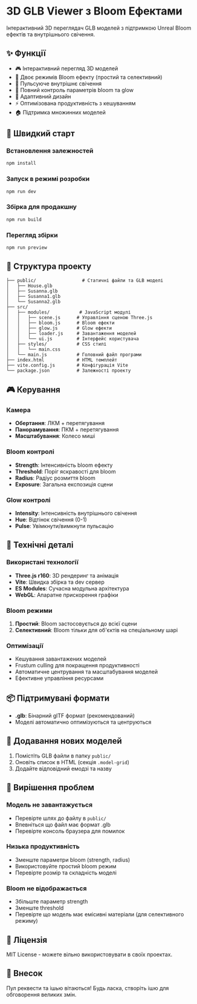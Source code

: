 # 3D GLB Viewer з Bloom Ефектами

Інтерактивний 3D переглядач GLB моделей з підтримкою Unreal Bloom ефектів та внутрішнього свічення.

## ✨ Функції

- 🎮 Інтерактивний перегляд 3D моделей
- 🌟 Двоє режимів Bloom ефекту (простий та селективний)
- 💫 Пульсуюче внутрішнє свічення
- 🎨 Повний контроль параметрів bloom та glow
- 📱 Адаптивний дизайн
- ⚡ Оптимізована продуктивність з кешуванням
- 🏠 Підтримка множинних моделей

## 🚀 Швидкий старт

### Встановлення залежностей
```bash
npm install
```

### Запуск в режимі розробки
```bash
npm run dev
```

### Збірка для продакшну
```bash
npm run build
```

### Перегляд збірки
```bash
npm run preview
```

## 📁 Структура проекту

```
├── public/                 # Статичні файли та GLB моделі
│   ├── House.glb
│   ├── Susanna.glb
│   ├── Susanna1.glb
│   └── Susanna2.glb
├── src/
│   ├── modules/           # JavaScript модулі
│   │   ├── scene.js      # Управління сценою Three.js
│   │   ├── bloom.js      # Bloom ефекти
│   │   ├── glow.js       # Glow ефекти  
│   │   ├── loader.js     # Завантаження моделей
│   │   └── ui.js         # Інтерфейс користувача
│   ├── styles/           # CSS стилі
│   │   └── main.css
│   └── main.js           # Головний файл програми
├── index.html            # HTML темплейт
├── vite.config.js        # Конфігурація Vite
└── package.json          # Залежності проекту
```

## 🎮 Керування

### Камера
- **Обертання**: ЛКМ + перетягування
- **Панорамування**: ПКМ + перетягування  
- **Масштабування**: Колесо миші

### Bloom контролі
- **Strength**: Інтенсивність bloom ефекту
- **Threshold**: Поріг яскравості для bloom
- **Radius**: Радіус розмиття bloom
- **Exposure**: Загальна експозиція сцени

### Glow контролі
- **Intensity**: Інтенсивність внутрішнього свічення
- **Hue**: Відтінок свічення (0-1)
- **Pulse**: Увімкнути/вимкнути пульсацію

## 🔧 Технічні деталі

### Використані технології
- **Three.js r160**: 3D рендеринг та анімація
- **Vite**: Швидка збірка та dev сервер
- **ES Modules**: Сучасна модульна архітектура
- **WebGL**: Апаратне прискорення графіки

### Bloom режими
1. **Простий**: Bloom застосовується до всієї сцени
2. **Селективний**: Bloom тільки для об'єктів на спеціальному шарі

### Оптимізації
- Кешування завантажених моделей
- Frustum culling для покращення продуктивності
- Автоматичне центрування та масштабування моделей
- Ефективне управління ресурсами

## 📦 Підтримувані формати

- **.glb**: Бінарний glTF формат (рекомендований)
- Моделі автоматично оптимізуються та центруються

## 🔄 Додавання нових моделей

1. Помістіть GLB файли в папку `public/`
2. Оновіть список в HTML (секція `.model-grid`)
3. Додайте відповідний емодзі та назву

## 🐛 Вирішення проблем

### Модель не завантажується
- Перевірте шлях до файлу в `public/`
- Впевніться що файл має формат .glb
- Перевірте консоль браузера для помилок

### Низька продуктивність
- Зменште параметри bloom (strength, radius)
- Використовуйте простий bloom режим
- Перевірте розмір та складність моделі

### Bloom не відображається
- Збільште параметр strength
- Зменште threshold
- Перевірте що модель має емісивні матеріали (для селективного режиму)

## 📄 Ліцензія

MIT License - можете вільно використовувати в своїх проектах.

## 🤝 Внесок

Пул реквести та ішью вітаються! Будь ласка, створіть ішю для обговорення великих змін.